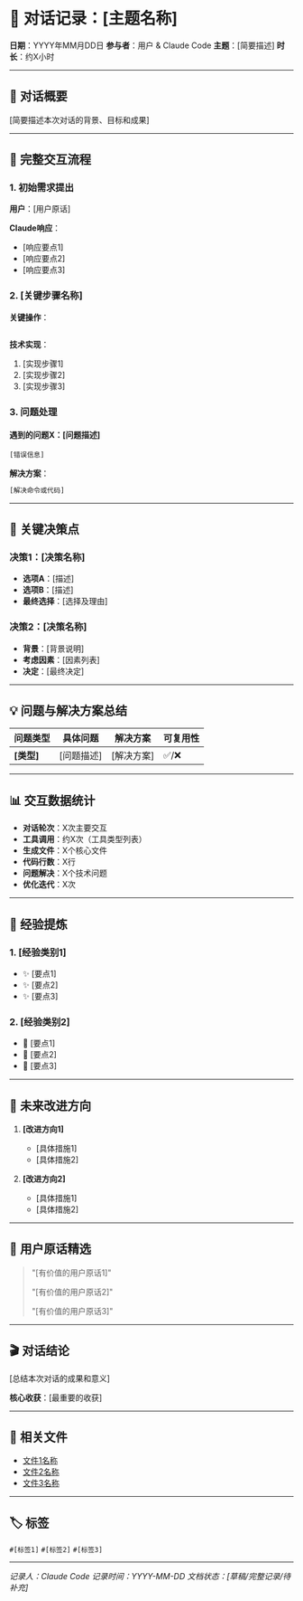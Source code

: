 # 💬 对话记录：[主题名称]

**日期**：YYYY年MM月DD日
**参与者**：用户 & Claude Code
**主题**：[简要描述]
**时长**：约X小时

---

## 📝 对话概要

[简要描述本次对话的背景、目标和成果]

---

## 🔄 完整交互流程

### 1. **初始需求提出**
**用户**：[用户原话]

**Claude响应**：
- [响应要点1]
- [响应要点2]
- [响应要点3]

### 2. **[关键步骤名称]**
**关键操作**：
```[代码或命令]
```

**技术实现**：
1. [实现步骤1]
2. [实现步骤2]
3. [实现步骤3]

### 3. **问题处理**

#### 遇到的问题X：[问题描述]
```bash
[错误信息]
```

**解决方案**：
```bash
[解决命令或代码]
```

---

## 🎯 关键决策点

### 决策1：[决策名称]
- **选项A**：[描述]
- **选项B**：[描述]
- **最终选择**：[选择及理由]

### 决策2：[决策名称]
- **背景**：[背景说明]
- **考虑因素**：[因素列表]
- **决定**：[最终决定]

---

## 💡 问题与解决方案总结

| 问题类型 | 具体问题 | 解决方案 | 可复用性 |
|---------|---------|---------|----------|
| **[类型]** | [问题描述] | [解决方案] | ✅/❌ |

---

## 📊 交互数据统计

- **对话轮次**：X次主要交互
- **工具调用**：约X次（工具类型列表）
- **生成文件**：X个核心文件
- **代码行数**：X行
- **问题解决**：X个技术问题
- **优化迭代**：X次

---

## 🚀 经验提炼

### 1. **[经验类别1]**
- ✨ [要点1]
- ✨ [要点2]
- ✨ [要点3]

### 2. **[经验类别2]**
- 🔧 [要点1]
- 🔧 [要点2]
- 🔧 [要点3]

---

## 🔮 未来改进方向

1. **[改进方向1]**
   - [具体措施1]
   - [具体措施2]

2. **[改进方向2]**
   - [具体措施1]
   - [具体措施2]

---

## 📝 用户原话精选

> "[有价值的用户原话1]"
>
> "[有价值的用户原话2]"
>
> "[有价值的用户原话3]"

---

## 🎬 对话结论

[总结本次对话的成果和意义]

**核心收获**：[最重要的收获]

---

## 📁 相关文件

- [文件1名称](路径)
- [文件2名称](路径)
- [文件3名称](路径)

---

## 🏷️ 标签

`#[标签1]` `#[标签2]` `#[标签3]`

---

*记录人：Claude Code*
*记录时间：YYYY-MM-DD*
*文档状态：[草稿/完整记录/待补充]*